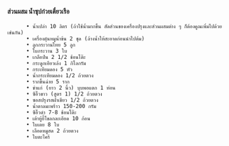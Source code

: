 #### ส่วนผสม น้ำซุปก๋วยเตี๋ยวเรือ

          • น้ำเปล่า 10 ลิตร (ถ้าใช้น้ำมากขึ้น สัดส่วนของเครื่องปรุงและส่วนผสมต่าง ๆ ก็ต้องคูณเพิ่มไปด้วยเช่นกัน)
          • เครื่องตุ๋นหมูน้ำข้น 2 ชุด (ล้างน้ำให้สะอาดก่อนนำไปต้ม)
          • ลูกกระวานไทย 5 ลูก
          • ใบกระวาน 3 ใบ
          • เกลือป่น 2 1/2 ช้อนโต๊ะ
          • กระดูกเอียวเล้ง 1 กิโลกรัม
          • กระเทียมดอง 5 หัว
          • น้ำกระเทียมดอง 1/2 ถ้วยตวง
          • รากขึ้นฉ่าย 5 ราก
          • ข่าแก่ (ยาว 2 นิ้ว) บุบพอแตก 1 ท่อน
          • ซีอิ๊วขาว (สูตร 1) 1/2 ถ้วยตวง
          • ซอสปรุงรสฝาเขียว 1/2 ถ้วยตวง
          • น้ำตาลมะพร้าว 150-200 กรัม
          • ซีอิ๊วดำ 7-8 ช้อนโต๊ะ
          • เต้าหู้ยี้โขลกละเอียด 10 ก้อน
          • ใบเตย 8 ใบ
          • เลือดหมูสด 2 ถ้วยตวง
          • ใบตะไคร้